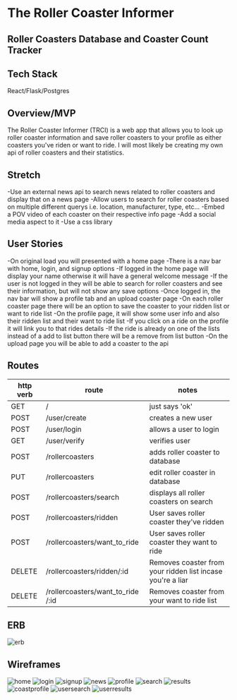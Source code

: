 # The Roller Coaster Informer

## Roller Coasters Database and Coaster Count Tracker

## Tech Stack
React/Flask/Postgres

## Overview/MVP
The Roller Coaster Informer (TRCI) is a web app that allows you to look up roller coaster information and save roller coasters to your profile as either coasters you've riden or want
to ride. I will most likely be creating my own api of roller coasters and their statistics. 

## Stretch
-Use an external news api to search news related to roller coasters and display that on a news page
-Allow users to search for roller coasters based on multiple different querys i.e. location, manufacturer, type, etc... 
-Embed a POV video of each coaster on their respective info page
-Add a social media aspect to it 
-Use a css library 

## User Stories
-On original load you will presented with a home page
-There is a nav bar with home, login, and signup options
-If logged in the home page will display your name otherwise it will have a general welcome message
-If the user is not logged in they will be able to search for roller coasters and see their 
information, but will not show any save options
-Once logged in, the nav bar will show a profile tab and an upload coaster page
-On each roller coaster page there will be an option to save the coaster to your ridden list or want to ride list
-On the profile page, it will show some user info and also their ridden list and their want to ride list
-If you click on a ride on the profile it will link you to that rides details 
-If the ride is already on one of the lists instead of a add to list button there will be a remove from list button
-On the upload page you will be able to add a coaster to the api 

## Routes
| http verb  | route | notes | 
| ------------- | ------------- | --- | 
|GET    | /                              | just says 'ok' |
| POST | /user/create | creates a new user |
| POST | /user/login | allows a user to login |
| GET | /user/verify | verifies user |
|POST    | /rollercoasters                              | adds roller coaster to database |
|PUT    | /rollercoasters                              | edit roller coaster in database |
|POST    | /rollercoasters/search                        |displays all roller coasters on search
|POST    | /rollercoasters/ridden                        |User saves roller coaster they've ridden
|POST    | /rollercoasters/want_to_ride                        |User saves roller coaster they want to ride
|DELETE    | /rollercoasters/ridden/:id                        |Removes coaster from your ridden list incase you're a liar
|DELETE    | /rollercoasters/want_to_ride /:id                        |Removes coaster from your want to ride list 

## ERB
![erb](./erb.png)

## Wireframes
![home](./frames/home.png)
![login](./frames/Login.png)
![signup](./frames/Signup.png)
![news](./frames/news.png)
![profile](./frames/profile.png)
![search](./frames/searchdatabase.png)
![results](./frames/searchresults.png)
![coastprofile](./frames/onecoast.png)
![usersearch](./frames/usersearch.png)
![userresults](./frames/userresults.png)




